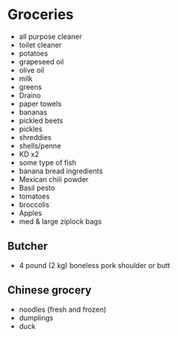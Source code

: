# Groceries

- all purpose cleaner
- toilet cleaner
- potatoes
- grapeseed oil
- olive oil
- milk
- greens
- Draino
- paper towels
- bananas
- pickled beets
- pickles
- shreddies
- shells/penne
- KD x2
- some type of fish
- banana bread ingredients
- Mexican chili powder
- Basil pesto
- tomatoes
- broccolis
- Apples
- med & large ziplock bags

## Butcher

- 4 pound (2 kg) boneless pork shoulder or butt

## Chinese grocery

- noodles (fresh and frozen)
- dumplings
- duck
